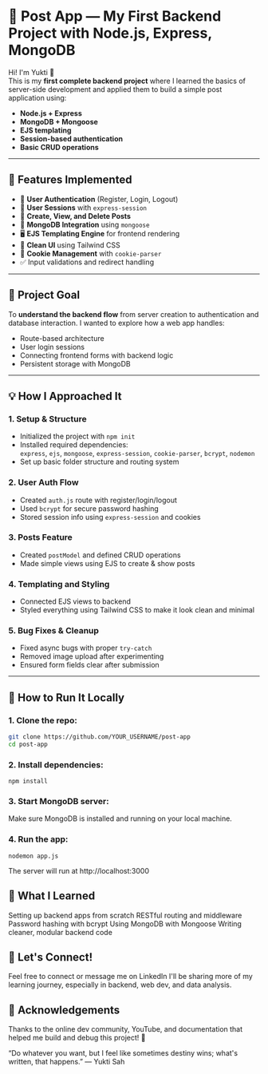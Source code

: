 # 📝 Post App — My First Backend Project with Node.js, Express, MongoDB

Hi! I'm Yukti 👋  
This is my **first complete backend project** where I learned the basics of server-side development and applied them to build a simple post application using:

- **Node.js + Express**
- **MongoDB + Mongoose**
- **EJS templating**
- **Session-based authentication**
- **Basic CRUD operations**

---

## 🔧 Features Implemented

- 🔐 **User Authentication** (Register, Login, Logout)
- 👤 **User Sessions** with `express-session`
- 📝 **Create, View, and Delete Posts**
- 💾 **MongoDB Integration** using `mongoose`
- 🖥️ **EJS Templating Engine** for frontend rendering
- 🧰 **Clean UI** using Tailwind CSS
- 🍪 **Cookie Management** with `cookie-parser`
- ✅ Input validations and redirect handling

---

## 🎯 Project Goal

To **understand the backend flow** from server creation to authentication and database interaction. I wanted to explore how a web app handles:

- Route-based architecture
- User login sessions
- Connecting frontend forms with backend logic
- Persistent storage with MongoDB


---

## 💡 How I Approached It

### 1. Setup & Structure
- Initialized the project with `npm init`
- Installed required dependencies:  
  `express`, `ejs`, `mongoose`, `express-session`, `cookie-parser`, `bcrypt`, `nodemon`
- Set up basic folder structure and routing system

### 2. User Auth Flow
- Created `auth.js` route with register/login/logout
- Used `bcrypt` for secure password hashing
- Stored session info using `express-session` and cookies

### 3. Posts Feature
- Created `postModel` and defined CRUD operations
- Made simple views using EJS to create & show posts

### 4. Templating and Styling
- Connected EJS views to backend
- Styled everything using Tailwind CSS to make it look clean and minimal

### 5. Bug Fixes & Cleanup
- Fixed async bugs with proper `try-catch`
- Removed image upload after experimenting
- Ensured form fields clear after submission

---

## 🚀 How to Run It Locally

### 1. Clone the repo:
```bash
git clone https://github.com/YOUR_USERNAME/post-app
cd post-app
```

### 2. Install dependencies:
```
npm install
```

### 3. Start MongoDB server:
Make sure MongoDB is installed and running on your local machine.

### 4. Run the app:
```
nodemon app.js
```
The server will run at http://localhost:3000

## 🌟 What I Learned
 Setting up backend apps from scratch
 RESTful routing and middleware
 Password hashing with bcrypt
 Using MongoDB with Mongoose
 Writing cleaner, modular backend code

## 📢 Let's Connect!
Feel free to connect or message me on LinkedIn
I'll be sharing more of my learning journey, especially in backend, web dev, and data analysis.


## 📌 Acknowledgements
Thanks to the online dev community, YouTube, and documentation that helped me build and debug this project! 💙

“Do whatever you want, but I feel like sometimes destiny wins; what's written, that happens.”
— Yukti Sah
